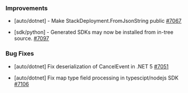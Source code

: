 ### Improvements

- [auto/dotnet] - Make StackDeployment.FromJsonString public
  [#7067](https://github.com/pulumi/pulumi/pull/7067)

- [sdk/python] - Generated SDKs may now be installed from in-tree source.
  [#7097](https://github.com/pulumi/pulumi/pull/7097)

### Bug Fixes

- [auto/dotnet] Fix deserialization of CancelEvent in .NET 5
  [#7051](https://github.com/pulumi/pulumi/pull/7051)

- [auto/dotnet] Fix map type field processing in typescipt/nodejs SDK
  [#7106](https://github.com/pulumi/pulumi/issues/7106)
